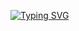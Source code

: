 <a href="https://git.io/typing-svg"><img src="https://readme-typing-svg.herokuapp.com?font=Fira+Code&pause=1000&color=0C69FF&width=435&lines=Ol%C3%A1%2C+meu+nome+%C3%A9+Marcus;Bem+vindo+ao+meu+github!" alt="Typing SVG" /></a>
